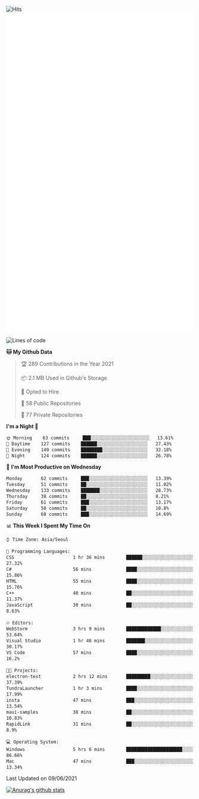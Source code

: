 ![Hits](https://hits.seeyoufarm.com/api/count/incr/badge.svg?url=https%3A%2F%2Fgithub.com%2Fkokose1234&count_bg=%2379C83D&title_bg=%23555555&icon=apple.svg&icon_color=%23E7E7E7&title=hits&edge_flat=false)
<br/>
![Metrics](https://github.com/kokose1234/kokose1234/blob/main/github-metrics.svg)

<!--START_SECTION:waka-->
![Lines of code](https://img.shields.io/badge/From%20Hello%20World%20I%27ve%20Written-13.2%20million%20lines%20of%20code-blue)

**🐱 My Github Data** 

> 🏆 289 Contributions in the Year 2021
 > 
> 📦 2.1 MB Used in Github's Storage 
 > 
> 💼 Opted to Hire
 > 
> 📜 58 Public Repositories 
 > 
> 🔑 77 Private Repositories  
 > 
**I'm a Night 🦉** 

```text
🌞 Morning    63 commits     ███░░░░░░░░░░░░░░░░░░░░░░   13.61% 
🌆 Daytime    127 commits    ██████░░░░░░░░░░░░░░░░░░░   27.43% 
🌃 Evening    149 commits    ████████░░░░░░░░░░░░░░░░░   32.18% 
🌙 Night      124 commits    ██████░░░░░░░░░░░░░░░░░░░   26.78%

```
📅 **I'm Most Productive on Wednesday** 

```text
Monday       62 commits     ███░░░░░░░░░░░░░░░░░░░░░░   13.39% 
Tuesday      51 commits     ██░░░░░░░░░░░░░░░░░░░░░░░   11.02% 
Wednesday    133 commits    ███████░░░░░░░░░░░░░░░░░░   28.73% 
Thursday     38 commits     ██░░░░░░░░░░░░░░░░░░░░░░░   8.21% 
Friday       61 commits     ███░░░░░░░░░░░░░░░░░░░░░░   13.17% 
Saturday     50 commits     ██░░░░░░░░░░░░░░░░░░░░░░░   10.8% 
Sunday       68 commits     ███░░░░░░░░░░░░░░░░░░░░░░   14.69%

```


📊 **This Week I Spent My Time On** 

```text
⌚︎ Time Zone: Asia/Seoul

💬 Programming Languages: 
CSS                      1 hr 36 mins        ██████░░░░░░░░░░░░░░░░░░░   27.32% 
C#                       56 mins             ████░░░░░░░░░░░░░░░░░░░░░   15.86% 
HTML                     55 mins             ████░░░░░░░░░░░░░░░░░░░░░   15.76% 
C++                      40 mins             ██░░░░░░░░░░░░░░░░░░░░░░░   11.37% 
JavaScript               30 mins             ██░░░░░░░░░░░░░░░░░░░░░░░   8.63%

🔥 Editors: 
WebStorm                 3 hrs 9 mins        █████████████░░░░░░░░░░░░   53.64% 
Visual Studio            1 hr 46 mins        ███████░░░░░░░░░░░░░░░░░░   30.17% 
VS Code                  57 mins             ████░░░░░░░░░░░░░░░░░░░░░   16.2%

🐱‍💻 Projects: 
electron-test            2 hrs 12 mins       █████████░░░░░░░░░░░░░░░░   37.39% 
TundraLauncher           1 hr 3 mins         ████░░░░░░░░░░░░░░░░░░░░░   17.99% 
insta                    47 mins             ███░░░░░░░░░░░░░░░░░░░░░░   13.54% 
maui-samples             38 mins             ██░░░░░░░░░░░░░░░░░░░░░░░   10.83% 
RapidLink                31 mins             ██░░░░░░░░░░░░░░░░░░░░░░░   8.9%

💻 Operating System: 
Windows                  5 hrs 6 mins        █████████████████████░░░░   86.66% 
Mac                      47 mins             ███░░░░░░░░░░░░░░░░░░░░░░   13.34%

```


 Last Updated on 09/06/2021
<!--END_SECTION:waka-->

[![Anurag's github stats](https://github-readme-stats.vercel.app/api?username=kokose1234&theme=dracula)](https://github.com/anuraghazra/github-readme-stats)



	
